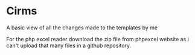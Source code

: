 # Cirms
A basic view of all the changes made to the templates by me


For the php excel reader download the zip file from phpexcel website as i can't upload that many files in a github repository.
